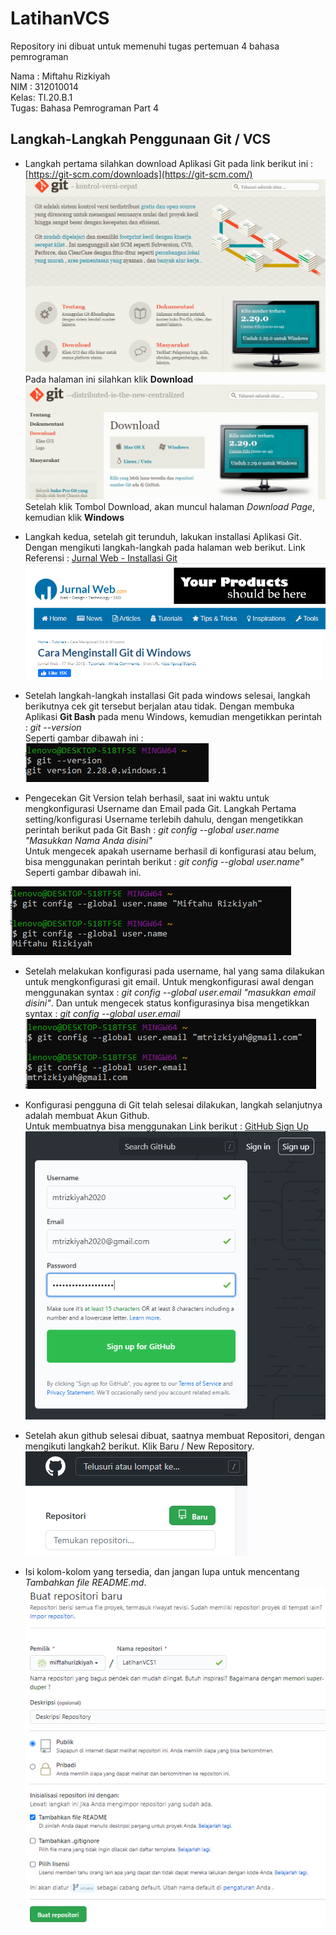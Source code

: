 # LatihanVCS
Repository ini dibuat untuk memenuhi tugas pertemuan 4 bahasa pemrograman

Nama : Miftahu Rizkiyah<br>
NIM  : 312010014<br>
Kelas: TI.20.B.1<br>
Tugas: Bahasa Pemrograman Part 4<br>

## Langkah-Langkah Penggunaan Git / VCS

* Langkah pertama silahkan download Aplikasi Git pada link berikut ini : [https://git-scm.com/downloads](https://git-scm.com/) <br>
![Git-Pict](gambar/gitscm.PNG)<br>
Pada halaman ini silahkan klik **Download**<br>
![Git-Pict](gambar/gitdownload.PNG)<br>
Setelah klik Tombol Download, akan muncul halaman *Download Page*, kemudian klik **Windows**

* Langkah kedua, setelah git terunduh, lakukan installasi Aplikasi Git. Dengan mengikuti langkah-langkah pada halaman web berikut. Link Referensi : [Jurnal Web - Installasi Git](https://www.jurnalweb.com/cara-menginstall-git-di-windows/) <br>
![Git-Pict](gambar/jurnalweb.PNG)

* Setelah langkah-langkah installasi Git pada windows selesai, langkah berikutnya cek git tersebut berjalan atau tidak. Dengan membuka Aplikasi **Git Bash** pada menu Windows, kemudian mengetikkan perintah : *git --version* <br>
Seperti gambar dibawah ini : <br>
![Git-Pict](gambar/version.PNG)

* Pengecekan Git Version telah berhasil, saat ini waktu untuk mengkonfigurasi Username dan Email pada Git. Langkah Pertama setting/konfigurasi Username terlebih dahulu, dengan mengetikkan perintah berikut pada Git Bash : *git config --global user.name "Masukkan Nama Anda disini"* <br>
Untuk mengecek apakah username berhasil di konfigurasi atau belum, bisa menggunakan perintah berikut : *git config --global user.name"* Seperti gambar dibawah ini. <br>

![Git Pict](gambar/username.PNG)

* Setelah melakukan konfigurasi pada username, hal yang sama dilakukan untuk mengkonfigurasi git email. Untuk mengkonfigurasi awal dengan menggunakan syntax : *git config --global user.email "masukkan email disini"*. Dan untuk mengecek status konfigurasinya bisa mengetikkan syntax : *git config --global user.email*
![Git Pict](gambar/useremail.PNG)

* Konfigurasi pengguna di Git telah selesai dilakukan, langkah selanjutnya adalah membuat Akun Github. <br>
Untuk membuatnya bisa menggunakan Link berikut : [GitHub Sign Up](https://github.com)<br>
![Git Pict](gambar/signup-github.PNG)

* Setelah akun github selesai dibuat, saatnya membuat Repositori, dengan mengikuti langkah2 berikut. Klik Baru / New Repository.<br>
![Git Pict](gambar/new-github.PNG)

* Isi kolom-kolom yang tersedia, dan jangan lupa untuk mencentang *Tambahkan file README.md*.<br>
![Git Pict](gambar/create.PNG)
